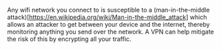Any wifi network you connect to is susceptible to a (man-in-the-middle attack)[https://en.wikipedia.org/wiki/Man-in-the-middle_attack] which allows an attacker to get between your device and the internet, thereby monitoring anything you send over the network.  A VPN can help mitigate the risk of this by encrypting all your traffic.
